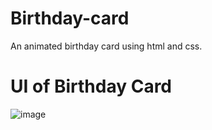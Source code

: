 # Birthday-card
An animated birthday card using html and css.
# UI of Birthday Card
![image](https://github.com/NimishaRawat/Birthday-card/assets/76105207/cf1fba1a-9206-4743-ab6e-c704f1e62f7c)
